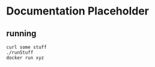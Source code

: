 # Documentation Placeholder

## running

  ```
  curl some stuff
  ./runStuff
  docker run xyz
  ```